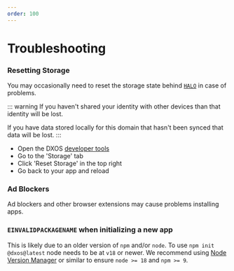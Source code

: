 ```yaml
---
order: 100
---
```


# Troubleshooting

### Resetting Storage

You may occasionally need to reset the storage state behind [`HALO`](./halo.md) in case of problems.

::: warning
If you haven't shared your identity with other devices than that identity will be lost.

If you have data stored locally for this domain that hasn't been synced that data will be lost.
:::

* Open the DXOS [developer tools](./tooling/)
* Go to the 'Storage' tab
* Click 'Reset Storage' in the top right
* Go back to your app and reload

### Ad Blockers

Ad blockers and other browser extensions may cause problems installing apps.

### `EINVALIDPACKAGENAME` when initializing a new app

This is likely due to an older version of `npm` and/or `node`.
To use `npm init @dxos@latest` node needs to be at `v18` or newer. We recommend using [Node Version Manager](https://github.com/nvm-sh/nvm) or similar to ensure `node >= 18` and `npm >= 9`.
